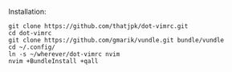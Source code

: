 Installation:

    git clone https://github.com/thatjpk/dot-vimrc.git
    cd dot-vimrc
    git clone https://github.com/gmarik/vundle.git bundle/vundle
    cd ~/.config/
    ln -s ~/wherever/dot-vimrc nvim
    nvim +BundleInstall +qall

